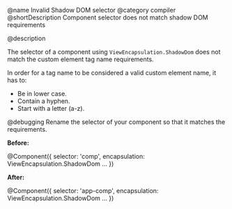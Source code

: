 @name Invalid Shadow DOM selector
@category compiler
@shortDescription Component selector does not match shadow DOM requirements

@description

The selector of a component using `ViewEncapsulation.ShadowDom` does not match the custom element tag name requirements.

In order for a tag name to be considered a valid custom element name, it has to:

*   Be in lower case.
*   Contain a hyphen.
*   Start with a letter \(a-z\).

@debugging
Rename the selector of your component so that it matches the requirements.

**Before:**

<code-example format="typescript" language="typescript">

&commat;Component({
  selector: 'comp',
  encapsulation: ViewEncapsulation.ShadowDom
  &hellip;
})

</code-example>

**After:**

<code-example format="typescript" language="typescript">

&commat;Component({
  selector: 'app-comp',
  encapsulation: ViewEncapsulation.ShadowDom
  &hellip;
})

</code-example>
